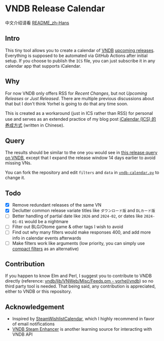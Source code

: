 # VNDB Release Calendar

中文介绍请看 [README_zh-Hans](README_zh-Hans.md)

## Intro

This tiny tool allows you to create a calendar of [VNDB](https://vndb.org) [upcoming releases](https://vndb.org/r?f=01731;o=a;s=released). Everything is supposed to be automated via GitHub Actions after initial setup. If you choose to publish the `ICS` file, you can just subscribe it in any calendar app that supports iCalendar.

## Why

For now VNDB only offers RSS for *Recent Changes*, but not *Upcoming Releases* or *Just Released*. There are multiple previous discussions about that but I don't think Yorhel is going to do that any time soon.

This is created as a workaround (just in ICS rather than RSS) for personal use and serves as an extended practice of my blog post [iCalendar (ICS) 的养成方式](https://blog.vinfall.com/posts/2023/12/ics/) (written in Chinese).

## Query

The results should be similar to the one you would see in [this release query on VNDB](https://vndb.org/r?q=&o=a&s=released&f=0572171_4YsVe132gja2wzh_dHans-2wzh_dHant-N48721gwcomplete-), except that I expand the release window 14 days earlier to avoid missing VNs.

You can fork the repository and edit `filters` and `data` in [`vndb-calendar.py`](vndb-calendar.py) to change it.

## Todo

- [x] Remove redundant releases of the same VN
- [x] Declutter common release variate titles like `ダウンロード版` and `DLカード版`
- [ ] Better handling of partial date like `2026` and `2024-02`, or dates like `2024-01-01` would be a nightmare
- [ ] Filter out BLG/Otome game & other tags I wish to avoid
- [ ] Find out why many filters would make responses 400, and add more info in calendar events afterwards
- [ ] Make filters work like arguments (low priority, you can simply use [compact filters](https://api.vndb.org/kana#filters) as an alternative)

## Contribution

If you happen to know Elm and Perl, I suggest you to contribute to VNDB directly (reference: [vndb/lib/VNWeb/Misc/Feeds.pm - yorhel/vndb](https://code.blicky.net/yorhel/vndb/src/branch/master/lib/VNWeb/Misc/Feeds.pm)) so no third party tool is needed. That being said, any contribution is appreciated, either to VNDB or this repository.

## Acknowledgement

- Inspired by [SteamWishlistCalendar](https://github.com/icue/SteamWishlistCalendar), which I highly recommend in favor of email notifications
- [VNDB Steam Enhancer](https://greasyfork.org/en/scripts/456166-vndb-steam-enhancer/code) is another learning source for interacting with VNDB API
